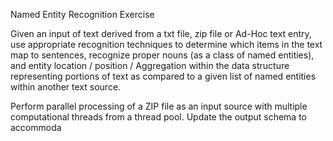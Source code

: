 Named Entity Recognition Exercise

Given an input of text derived from a txt file, zip file or Ad-Hoc text entry, use appropriate recognition techniques to determine which items in the text map to sentences, recognize proper nouns (as a class of named entities), and entity location / position / Aggregation within the data structure representing portions of text as compared to a given list of named entities within another text source.
 
Perform parallel processing of a ZIP file as an input source with multiple computational threads from a thread pool.  Update the output schema to accommoda
